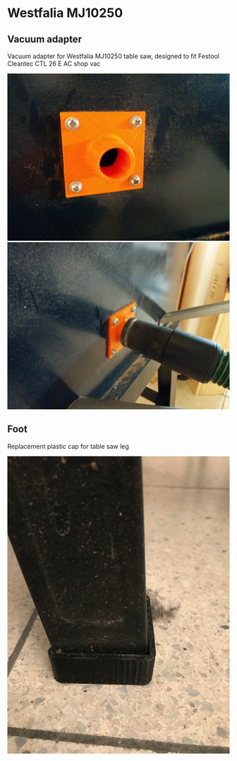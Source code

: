 # Westfalia MJ10250
## Vacuum adapter

Vacuum adapter for Westfalia MJ10250 table saw, designed to fit Festool Cleantec CTL 26 E AC shop vac

![](Vacuum_adapter_mounted.jpg)
![](Vacuum_adapter_with_tube.jpg)

## Foot

Replacement plastic cap for table saw leg

![](Tablesaw-Foot.jpg)
